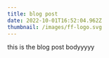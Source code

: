 ```yaml
---
title: blog post
date: 2022-10-01T16:52:04.962Z
thumbnail: /images/ff-logo.svg
---
```

this is the blog post bodyyyyy